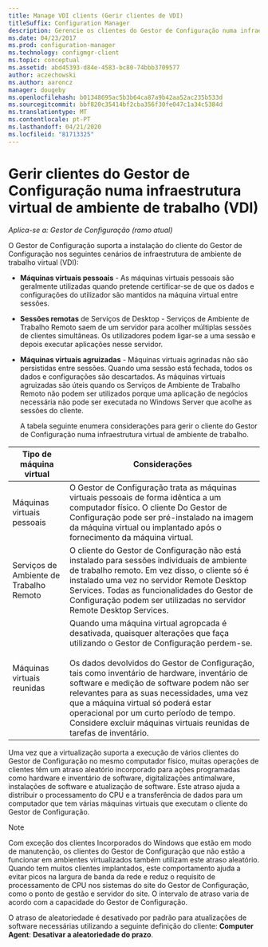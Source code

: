 ```yaml
---
title: Manage VDI clients (Gerir clientes de VDI)
titleSuffix: Configuration Manager
description: Gerencie os clientes do Gestor de Configuração numa infraestrutura virtual de ambiente de trabalho (VDI).
ms.date: 04/23/2017
ms.prod: configuration-manager
ms.technology: configmgr-client
ms.topic: conceptual
ms.assetid: abd45393-d84e-4583-bc80-74bbb3709577
author: aczechowski
ms.author: aaroncz
manager: dougeby
ms.openlocfilehash: b01348695ac5b3b64ca87a9b42aa52ac235b533d
ms.sourcegitcommit: bbf820c35414bf2cba356f30fe047c1a34c5384d
ms.translationtype: MT
ms.contentlocale: pt-PT
ms.lasthandoff: 04/21/2020
ms.locfileid: "81713325"
---
```

# <a name="manage-configuration-manager-clients-in-a-virtual-desktop-infrastructure-vdi"></a>Gerir clientes do Gestor de Configuração numa infraestrutura virtual de ambiente de trabalho (VDI)

*Aplica-se a: Gestor de Configuração (ramo atual)*

O Gestor de Configuração suporta a instalação do cliente do Gestor de Configuração nos seguintes cenários de infraestrutura de ambiente de trabalho virtual (VDI):  

- **Máquinas virtuais pessoais** - As máquinas virtuais pessoais são geralmente utilizadas quando pretende certificar-se de que os dados e configurações do utilizador são mantidos na máquina virtual entre sessões.  

- **Sessões remotas** de Serviços de Desktop - Serviços de Ambiente de Trabalho Remoto saem de um servidor para acolher múltiplas sessões de clientes simultâneas. Os utilizadores podem ligar-se a uma sessão e depois executar aplicações nesse servidor.  

- **Máquinas virtuais agruizadas** - Máquinas virtuais agrinadas não são persistidas entre sessões. Quando uma sessão está fechada, todos os dados e configurações são descartados. As máquinas virtuais agruizadas são úteis quando os Serviços de Ambiente de Trabalho Remoto não podem ser utilizados porque uma aplicação de negócios necessária não pode ser executada no Windows Server que acolhe as sessões do cliente.  

  A tabela seguinte enumera considerações para gerir o cliente do Gestor de Configuração numa infraestrutura virtual de ambiente de trabalho.  

|Tipo de máquina virtual|Considerações|  
|--------------------------|--------------------|  
|Máquinas virtuais pessoais|O Gestor de Configuração trata as máquinas virtuais pessoais de forma idêntica a um computador físico. O cliente Do Gestor de Configuração pode ser pré-instalado na imagem da máquina virtual ou implantado após o fornecimento da máquina virtual.|  
|Serviços de Ambiente de Trabalho Remoto|O cliente do Gestor de Configuração não está instalado para sessões individuais de ambiente de trabalho remoto. Em vez disso, o cliente só é instalado uma vez no servidor Remote Desktop Services. Todas as funcionalidades do Gestor de Configuração podem ser utilizadas no servidor Remote Desktop Services.|  
|Máquinas virtuais reunidas|Quando uma máquina virtual agropcada é desativada, quaisquer alterações que faça utilizando o Gestor de Configuração perdem-se.<br /><br /> Os dados devolvidos do Gestor de Configuração, tais como inventário de hardware, inventário de software e medição de software podem não ser relevantes para as suas necessidades, uma vez que a máquina virtual só poderá estar operacional por um curto período de tempo. Considere excluir máquinas virtuais reunidas de tarefas de inventário.|  

 Uma vez que a virtualização suporta a execução de vários clientes do Gestor de Configuração no mesmo computador físico, muitas operações de clientes têm um atraso aleatório incorporado para ações programadas como hardware e inventário de software, digitalizações antimalware, instalações de software e atualização de software. Este atraso ajuda a distribuir o processamento do CPU e a transferência de dados para um computador que tem várias máquinas virtuais que executam o cliente do Gestor de Configuração.  

> [!NOTE]  
>  Com exceção dos clientes Incorporados do Windows que estão em modo de manutenção, os clientes do Gestor de Configuração que não estão a funcionar em ambientes virtualizados também utilizam este atraso aleatório. Quando tem muitos clientes implantados, este comportamento ajuda a evitar picos na largura de banda da rede e reduz o requisito de processamento de CPU nos sistemas do site do Gestor de Configuração, como o ponto de gestão e servidor do site. O intervalo de atraso varia de acordo com a capacidade do Gestor de Configuração.  
>   
>  O atraso de aleatoriedade é desativado por padrão para atualizações de software necessárias utilizando a seguinte definição do cliente: **Computer Agent**: **Desativar a aleatoriedade do prazo**.
